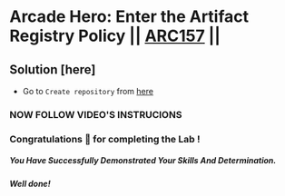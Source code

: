 # Arcade Hero: Enter the Artifact Registry Policy || [ARC157](https://www.cloudskillsboost.google/focuses/89732?parent=catalog) ||

## Solution [here] 

* Go to `Create repository` from [here](https://console.cloud.google.com/artifacts/create-repo?)

### NOW FOLLOW VIDEO'S INSTRUCIONS

### Congratulations 🎉 for completing the Lab !

##### *You Have Successfully Demonstrated Your Skills And Determination.*

#### *Well done!*

 

 
